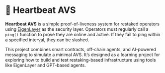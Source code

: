 # 💓 Heartbeat AVS 

**Heartbeat AVS** is a simple proof-of-liveness system for restaked operators using [EigenLayer](https://www.eigenlayer.xyz/) as the security layer. Operators must regularly call a `ping()` function to prove they are online and active. If they fail to ping within a specified interval, they can be slashed.

This project combines smart contracts, off-chain agents, and AI-powered messaging to simulate a minimal AVS. It’s designed as a learning project for exploring how to build and test restaking-based infrastructure using tools like EigenLayer and GPT-based agents.